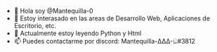 - 👋 Hola soy @Mantequilla-0
- 👀 Estoy interasado en las areas de Desarrollo Web, Aplicaciones de Escritorio, etc. 
- 🌱 Actualmente estoy leyendo Python y Html
- 📫 Puedes contactarme por discord: Mantequilla-ΔΔΔ-ඞ#3812

<!---
Mantequilla-0/Mantequilla-0 is a ✨ special ✨ repository because its `README.md` (this file) appears on your GitHub profile.
You can click the Preview link to take a look at your changes.
--->
